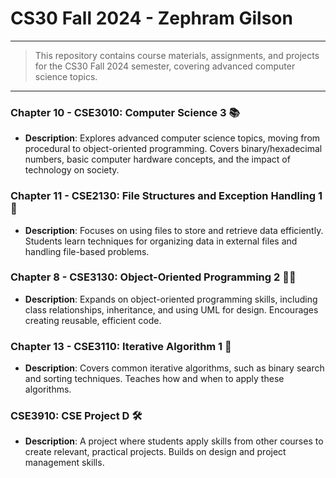 # CS30 Fall 2024 - Zephram Gilson
---
> This repository contains course materials, assignments, and projects for the CS30 Fall 2024 semester, covering advanced computer science topics.
---
### Chapter 10 - CSE3010: Computer Science 3 📚
- **Description**: Explores advanced computer science topics, moving from procedural to object-oriented programming. Covers binary/hexadecimal numbers, basic computer hardware concepts, and the impact of technology on society.

### Chapter 11 - CSE2130: File Structures and Exception Handling 1 📂
- **Description**: Focuses on using files to store and retrieve data efficiently. Students learn techniques for organizing data in external files and handling file-based problems.

### Chapter 8 - CSE3130: Object-Oriented Programming 2 👨‍💻
- **Description**: Expands on object-oriented programming skills, including class relationships, inheritance, and using UML for design. Encourages creating reusable, efficient code.

### Chapter 13 - CSE3110: Iterative Algorithm 1 🔄
- **Description**: Covers common iterative algorithms, such as binary search and sorting techniques. Teaches how and when to apply these algorithms.

### CSE3910: CSE Project D 🛠️
- **Description**: A project where students apply skills from other courses to create relevant, practical projects. Builds on design and project management skills.
